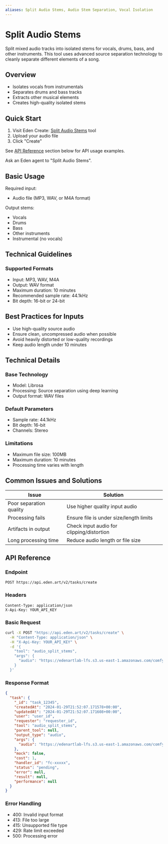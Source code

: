 ```yaml
---
aliases: Split Audio Stems, Audio Stem Separation, Vocal Isolation
---
```


# Split Audio Stems

Split mixed audio tracks into isolated stems for vocals, drums, bass, and other instruments. This tool uses advanced source separation technology to cleanly separate different elements of a song.

## Overview

- Isolates vocals from instrumentals
- Separates drums and bass tracks
- Extracts other musical elements
- Creates high-quality isolated stems

## Quick Start

1. Visit Eden Create: [Split Audio Stems](https://beta.eden.art/create/audio_split_stems) tool
2. Upload your audio file
3. Click "Create"

See [API Reference](#api-reference) section below for API usage examples.

Ask an Eden agent to "Split Audio Stems".

## Basic Usage

Required input:
- Audio file (MP3, WAV, or M4A format)

Output stems:
- Vocals
- Drums
- Bass
- Other instruments
- Instrumental (no vocals)

## Technical Guidelines

### Supported Formats
- Input: MP3, WAV, M4A
- Output: WAV format
- Maximum duration: 10 minutes
- Recommended sample rate: 44.1kHz
- Bit depth: 16-bit or 24-bit

## Best Practices for Inputs

- Use high-quality source audio
- Ensure clean, uncompressed audio when possible
- Avoid heavily distorted or low-quality recordings
- Keep audio length under 10 minutes

## Technical Details

### Base Technology
- Model: Librosa
- Processing: Source separation using deep learning
- Output format: WAV files

### Default Parameters
- Sample rate: 44.1kHz
- Bit depth: 16-bit
- Channels: Stereo

### Limitations
- Maximum file size: 100MB
- Maximum duration: 10 minutes
- Processing time varies with length

## Common Issues and Solutions

| Issue | Solution |
|-------|----------|
| Poor separation quality | Use higher quality input audio |
| Processing fails | Ensure file is under size/length limits |
| Artifacts in output | Check input audio for clipping/distortion |
| Long processing time | Reduce audio length or file size |

## API Reference

### Endpoint
`POST https://api.eden.art/v2/tasks/create`

### Headers
```
Content-Type: application/json
X-Api-Key: YOUR_API_KEY
```

### Basic Request
```bash
curl -X POST "https://api.eden.art/v2/tasks/create" \
  -H "Content-Type: application/json" \
  -H "X-Api-Key: YOUR_API_KEY" \
  -d '{
    "tool": "audio_split_stems",
    "args": {
      "audio": "https://edenartlab-lfs.s3.us-east-1.amazonaws.com/comfyui/models2/assets/promp+it+up.mp3"
    }
  }'
```

### Response Format
```json
{
  "task": {
    "_id": "task_12345",
    "createdAt": "2024-01-29T21:52:07.171578+00:00",
    "updatedAt": "2024-01-29T21:52:07.171608+00:00",
    "user": "user_id",
    "requester": "requester_id",
    "tool": "audio_split_stems",
    "parent_tool": null,
    "output_type": "audio",
    "args": {
      "audio": "https://edenartlab-lfs.s3.us-east-1.amazonaws.com/comfyui/models2/assets/promp+it+up.mp3"
    },
    "mock": false,
    "cost": 1,
    "handler_id": "fc-xxxxx",
    "status": "pending",
    "error": null,
    "result": null,
    "performance": null
  }
}
```

### Error Handling
- 400: Invalid input format
- 413: File too large
- 415: Unsupported file type
- 429: Rate limit exceeded
- 500: Processing error